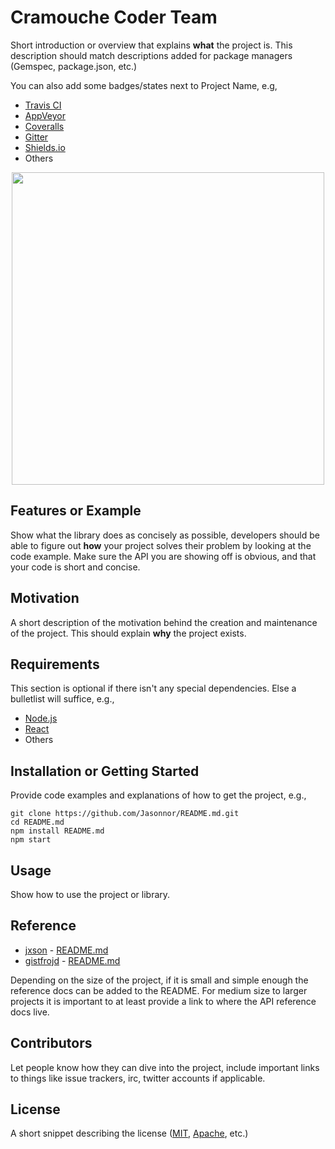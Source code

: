 # Cramouche Coder Team

Short introduction or overview that explains **what** the project is. This description should match descriptions added for package managers (Gemspec, package.json, etc.)

You can also add some badges/states next to Project Name, e.g,

- [Travis CI](https://travis-ci.org/)
- [AppVeyor](http://www.appveyor.com/)
- [Coveralls](https://coveralls.io/)
- [Gitter](https://gitter.im/)
- [Shields.io](http://shields.io/)
- Others

<div id="header" align="center">
    <img src="[https://dribbble.com/shots/5487982-Developers-Gif](https://cdn.dribbble.com/users/2401141/screenshots/5487982/media/9a946a4bf36643b0b9c7ece0eb478f83.gif)" width="500" />
</div>

## Features or Example

Show what the library does as concisely as possible, developers should be able to figure out **how** your project solves their problem by looking at the code example. Make sure the API you are showing off is obvious, and that your code is short and concise.

## Motivation

A short description of the motivation behind the creation and maintenance of the project. This should explain **why** the project exists.

## Requirements

This section is optional if there isn't any special dependencies. Else a bulletlist will suffice, e.g.,

- [Node.js](https://nodejs.org/)
- [React](https://facebook.github.io/react/)
- Others

## Installation or Getting Started

Provide code examples and explanations of how to get the project, e.g.,

    git clone https://github.com/Jasonnor/README.md.git
    cd README.md
    npm install README.md
    npm start

## Usage

Show how to use the project or library.

## Reference

- [jxson](https://gist.github.com/jxson) - [README.md](https://gist.github.com/jxson/1784669)
- [gistfrojd](https://gist.github.com/gistfrojd) - [README.md](https://gist.github.com/gistfrojd/5fcd3b70949ac6376f66)

Depending on the size of the project, if it is small and simple enough the reference docs can be added to the README. For medium size to larger projects it is important to at least provide a link to where the API reference docs live.

## Contributors

Let people know how they can dive into the project, include important links to things like issue trackers, irc, twitter accounts if applicable.

## License

A short snippet describing the license ([MIT](http://opensource.org/licenses/mit-license.php), [Apache](http://opensource.org/licenses/Apache-2.0), etc.)
